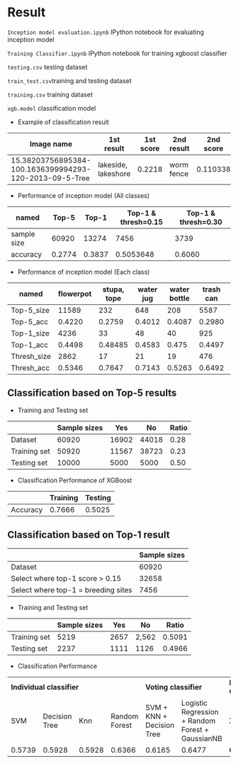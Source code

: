 # Result 

`Inception model evaluation.ipynb` IPython notebook for evaluating inception model

`Training Classifier.ipynb` IPython notebook for training xgboost classifier

`testing.csv` testing dataset

`train_test.csv`training and testing dataset

`training.csv` training dataset

`xgb.model` classification model

* Example of classification result

| Image name | 1st result | 1st score | 2nd result | 2nd score | 3rd result | 3rd score | 4th result | 4th score | 5th result | 5th score |
| --- | --- | --- | --- | --- | --- | --- | --- | --- | --- | --- |
| 15.38203756895384-100.1636399994293-120-2013-09-5-Tree | lakeside, lakeshore | 0.2218 | worm fence | 0.110338 | swing | 0.0501 | golf ball| 0.0215 | golfcart, golf cart | 0.0179

* Performance of inception model (All classes)

| named | Top-5 | Top-1 | Top-1 & thresh=0.15 | Top-1 & thresh=0.30 |
| --- | --- | --- | --- | --- |
| sample size |	60920 | 13274 | 7456 | 3739 |
| accuracy | 0.2774 | 0.3837 |0.5053648 | 0.6060 |

* Performance of inception model (Each class)

| named	| flowerpot | stupa, tope | water jug | water bottle | trash can | greenhouse | milk can | barrel, cask | canoe | rain barrel | lakeside | Dutch oven |
| --- | --- | --- | --- | --- | --- | --- | --- | --- | --- | --- | --- | --- |
| Top-5_size | 11589 | 232 | 648 | 208 | 5587 | 9850 | 3017 | 1071 | 1737 | 2008 | 25291 | 496 | 
| Top-5_acc |0.4220 |0.2759 |	0.4012 | 0.4087 |	0.2980 |	0.3637 |	0.4475 | 0.5770 |	0.3172 |	0.5364 |	0.2355 | 0.4798 |
| Top-1_size | 4236 | 33 | 48 | 40 | 925 | 1552 | 470 | 109 | 182 | 319 | 5292 | 68 |
| Top-1_acc | 0.4498 | 0.48485 | 0.4583 | 0.475 | 0.4497 | 0.3937 | 0.5766 | 0.5596 | 0.5879 | 0.6677 | 0.2674 | 0.5441 |
| Thresh_size |	2862 | 17 | 21 | 19 | 476 | 961 | 229 | 67 | 95 | 206 | 2471 | 32 |
| Thresh_acc | 0.5346 | 0.7647 | 0.7143 | 0.5263 | 0.6492 | 0.4412 | 0.8165 | 0.7015 | 0.6526 | 0.7621 | 0.4027 | 0.5938 |

## Classification based on Top-5 results

* Training and Testing set

| | Sample sizes | Yes | No | Ratio |
| --- | --- | --- | --- | --- |
| Dataset | 60920 | 16902 | 44018 | 0.28 |
| Training set | 50920 | 11567 | 38723 | 0.23 |
| Testing set | 10000 | 5000 | 5000 | 0.50 |

* Classification Performance of XGBoost

| | Training | Testing |
| --- | --- | --- |
| Accuracy | 0.7666 | 0.5025 |

## Classification based on Top-1 result


| | Sample sizes |
| --- | --- |
| Dataset | 60920 |
| Select where top-1 score > 0.15 | 32658 |
| Select where top-1 = breeding sites | 7456 |

* Training and Testing set 

| | Sample sizes | Yes | No | Ratio |
| --- | --- | --- | --- | --- |
| Training set | 5219 | 2657 | 2,562 | 0.5091 |
| Testing set | 2237 | 1111 | 1126 | 0.4966 |

* Classification Performance

<table> 
  <tr> 
    <td colspan="4"><strong>Individual classifier</strong></td>
    <td colspan="2"><strong>Voting classifier</strong></td>
    <td colspan="1"><strong>Final Classifier</strong></td>
  </tr> 
  <tr>
    <td>SVM</td>
    <td>Decision Tree</td> 
    <td>Knn</td> 
    <td>Random Forest</td> 
    <td>SVM + KNN + Decision Tree</td> 
    <td>Logistic Regression + Random Forest + GaussianNB</td> 
    <td>XGBoost</td> 
  </tr> 
  <tr> 
    <td>0.5739</td> 
    <td>0.5928</td> 
    <td>0.5928</td> 
    <td>0.6366</td> 
    <td>0.6165</td> 
    <td>0.6477</td> 
    <td><strong>0.6822</strong></td> 
  </tr> 
</table>